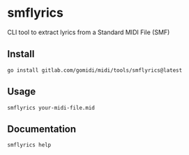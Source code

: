 # smflyrics

CLI tool to extract lyrics from a Standard MIDI File (SMF)

## Install

    go install gitlab.com/gomidi/midi/tools/smflyrics@latest

## Usage

    smflyrics your-midi-file.mid

## Documentation

    smflyrics help
